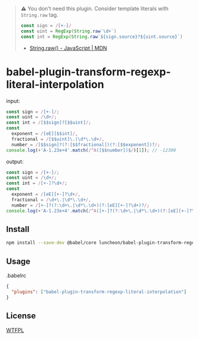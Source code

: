 > ⚠️ You don't need this plugin. Consider template literals with `String.raw` tag.
>
> ```javascript
> const sign = /[+-]/
> const uint = RegExp(String.raw`\d+`)
> const int = RegExp(String.raw`${sign.source}?${uint.source}`)
> ```
>
> * [String.raw() - JavaScript | MDN](https://developer.mozilla.org/docs/Web/JavaScript/Reference/Global_Objects/String/raw)

# babel-plugin-transform-regexp-literal-interpolation

input:

```javascript
const sign = /[+-]/;
const uint = /\d+/;
const int = /[$$sign]?[$$uint]/;
const
  exponent = /[eE][$$int]/,
  fractional = /[$$uint]\.|\d*\.\d+/,
  number = /[$$sign]?(?:[$$fractional])(?:[$$exponent])?/;
console.log(+'A-1.23e+4'.match(/^A([$$number])$/)[1]); // -12300
```

output:

```javascript
const sign = /[+-]/;
const uint = /\d+/;
const int = /[+-]?\d+/;
const
  exponent = /[eE][+-]?\d+/,
  fractional = /\d+\.|\d*\.\d+/,
  number = /[+-]?(?:\d+\.|\d*\.\d+)(?:[eE][+-]?\d+)?/;
console.log(+'A-1.23e+4'.match(/^A([+-]?(?:\d+\.|\d*\.\d+)(?:[eE][+-]?\d+))?$/)[1]); // -12300
```

## Install

```bash
npm install --save-dev @babel/core luncheon/babel-plugin-transform-regexp-literal-interpolation
```

## Usage

.babelrc

```json
{
  "plugins": ["babel-plugin-transform-regexp-literal-interpolation"]
}
```

## License

[WTFPL](http://www.wtfpl.net/)
